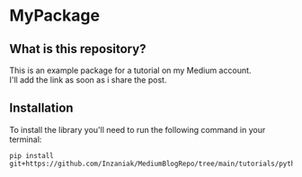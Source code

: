# MyPackage
## What is this repository?
This is an example package for a tutorial on my Medium account.  
I'll add the link as soon as i share the post.

## Installation
To install the library you'll need to run the following command in your terminal:
```
pip install git+https://github.com/Inzaniak/MediumBlogRepo/tree/main/tutorials/python/intermediate/py_example_package@master
```
